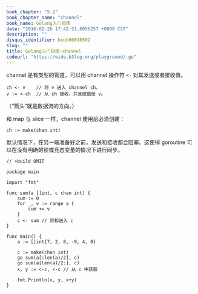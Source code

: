 ```yaml
---
book_chapter: "5.2"
book_chapter_name: "channel"
book_name: Golang入门指南
date: "2016-02-26 17:42:51.6056257 +0800 CST"
description: ""
disqus_identifier: book00010502
slug: ""
title: Golang入门指南-channel
codeurl: "https://wide.b3log.org/playground/.go"
---
```





channel 是有类型的管道，可以用 channel 操作符 `<-` 对其发送或者接收值。

	ch <- v    // 将 v 送入 channel ch。
	v := <-ch  // 从 ch 接收，并且赋值给 v。

（“箭头”就是数据流的方向。）

和 map 与 slice 一样，channel 使用前必须创建：

	ch := make(chan int)

默认情况下，在另一端准备好之前，发送和接收都会阻塞。这使得 goroutine 可以在没有明确的锁或竞态变量的情况下进行同步。

```
// +build OMIT

package main

import "fmt"

func sum(a []int, c chan int) {
	sum := 0
	for _, v := range a {
		sum += v
	}
	c <- sum // 将和送入 c
}

func main() {
	a := []int{7, 2, 8, -9, 4, 0}

	c := make(chan int)
	go sum(a[:len(a)/2], c)
	go sum(a[len(a)/2:], c)
	x, y := <-c, <-c // 从 c 中获取

	fmt.Println(x, y, x+y)
}

```


